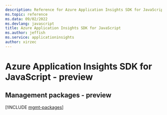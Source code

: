 ```yaml
---
description: Reference for Azure Application Insights SDK for JavaScript
ms.topic: reference
ms.data: 09/02/2022
ms.devlang: javascript
title: Azure Application Insights SDK for JavaScript
ms.author: jeffish
ms.service: applicationinsights
author: xirzec
---
```

# Azure Application Insights SDK for JavaScript - preview

## Management packages - preview
[!INCLUDE [mgmt-packages](application-insights-mgmt-index.md)]